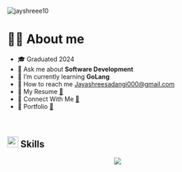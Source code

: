 <p align=""> <img src="https://komarev.com/ghpvc/?username=jayshreee10&label=Profile%20views&color=0e75b6&style=flat" alt="jayshreee10" /> </p> 

# 👩‍🎓 **About me** 



- 🎓 Graduated 2024
- 💬 Ask me about **Software Development**
- 🌱 I’m currently learning **GoLang**
- 📩 How to reach me Jayashreesadangi000@gmail.com
- 📄 My Resume [🔗](https://drive.google.com/file/d/1mcCokxACjPUXJKhVfAnQW__m4HQRcBso/view?usp=sharing)
- 🤝 Connect With Me [🔗](https://connect.jayshree.tech/)
- 🫆 Portfolio [🔗](https://www.jayshree.tech/)
<br>


## <img src="https://media2.giphy.com/media/QssGEmpkyEOhBCb7e1/giphy.gif?cid=ecf05e47a0n3gi1bfqntqmob8g9aid1oyj2wr3ds3mg700bl&rid=giphy.gif" width ="25"><b> Skills</b>

<p align="center">
<img src="https://skillicons.dev/icons?i=js,java,go,html,css,react,nextjs,tailwind,nodejs,express,mysql,mongodb,git,docker,linux,aws" />
</p>
  
    




